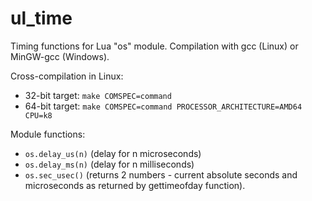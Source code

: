 ul_time
=======
  
Timing functions for Lua "os" module.
Compilation with gcc (Linux) or MinGW-gcc (Windows).

Cross-compilation in Linux:
* 32-bit target: `make COMSPEC=command`  
* 64-bit target: `make COMSPEC=command PROCESSOR_ARCHITECTURE=AMD64 CPU=k8`
  
Module functions:
* `os.delay_us(n)` (delay for n microseconds)
* `os.delay_ms(n)` (delay for n milliseconds)
* `os.sec_usec()` (returns 2 numbers - current absolute seconds and microseconds as returned by gettimeofday function).
